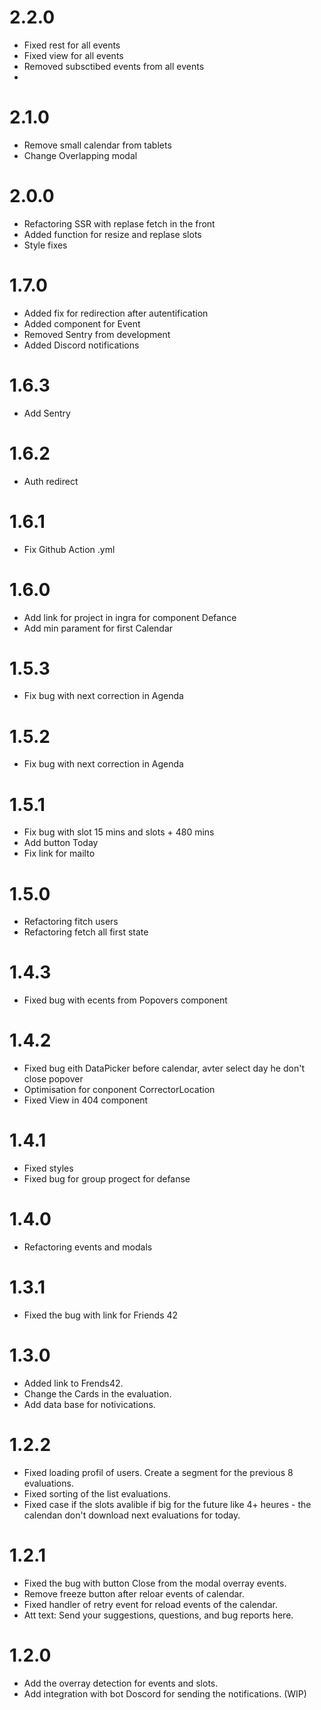 # 2.2.0
- Fixed rest for all events
- Fixed view for all events
- Removed subsctibed events from all events
- 

# 2.1.0
- Remove small calendar from tablets
- Change Overlapping modal

# 2.0.0
- Refactoring SSR with replase fetch in the front
- Added function for resize and replase slots
- Style fixes

# 1.7.0
- Added fix for redirection after autentification
- Added component for Event
- Removed Sentry from development
- Added Discord notifications

# 1.6.3
- Add Sentry
 
# 1.6.2
- Auth redirect

# 1.6.1
- Fix Github Action .yml

# 1.6.0
- Add link for project in ingra for component Defance
- Add min parament for first Calendar

# 1.5.3
- Fix bug with next correction in Agenda

# 1.5.2
- Fix bug with next correction in Agenda

# 1.5.1
- Fix bug with slot 15 mins and slots + 480 mins
- Add button Today
- Fix link for mailto

# 1.5.0
- Refactoring fitch users
- Refactoring fetch all first state

# 1.4.3
- Fixed bug with ecents from Popovers component

# 1.4.2
- Fixed bug eith DataPicker before calendar, avter select day he don't close popover
- Optimisation for conponent CorrectorLocation
- Fixed View in 404 component

# 1.4.1
- Fixed styles
- Fixed bug for group progect for defanse

# 1.4.0
- Refactoring events and modals

# 1.3.1
- Fixed the bug with link for Friends 42

# 1.3.0
- Added link to Frends42.
- Change the Cards in the evaluation.
- Add data base for notivications.

# 1.2.2
- Fixed loading profil of users. Create a segment for the previous 8 evaluations.
- Fixed sorting of the list evaluations.
- Fixed case if the slots avalible if big for the future like 4+ heures - the calendan don't download next evaluations for today.

# 1.2.1
- Fixed the bug with button Close from the modal overray events.
- Remove freeze button after reloar events of calendar.
- Fixed handler of retry event for reload events of the calendar.
- Att text: Send your suggestions, questions, and bug reports here.

# 1.2.0
- Add the overray detection for events and slots.
- Add integration with bot Doscord for sending the notifications. (WIP)
